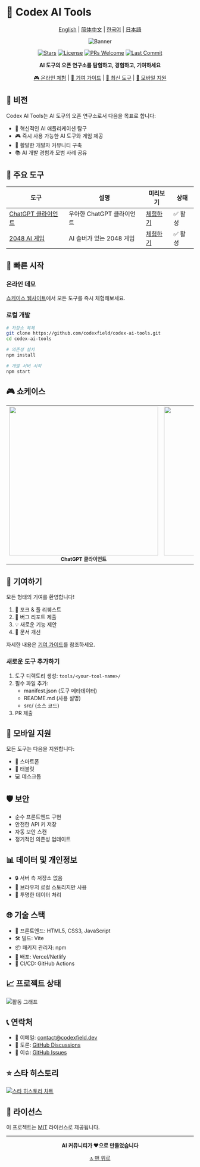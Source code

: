 # 🚀 Codex AI Tools

<div align="center">

[English](README.md) | [简体中文](README.zh-CN.md) | [한국어](README.ko.md) | [日本語](README.ja.md)

![Banner](https://via.placeholder.com/800x200/10a37f/ffffff?text=Codex+AI+Tools)

[![Stars](https://img.shields.io/github/stars/codexfield/codex-ai-tools?style=social)](https://github.com/codexfield/codex-ai-tools/stargazers)
[![License](https://img.shields.io/badge/license-MIT-blue.svg)](LICENSE)
[![PRs Welcome](https://img.shields.io/badge/PRs-welcome-brightgreen.svg)](CONTRIBUTING.md)
[![Last Commit](https://img.shields.io/github/last-commit/codexfield/codex-ai-tools)](https://github.com/codexfield/codex-ai-tools/commits/main)

**AI 도구의 오픈 연구소를 탐험하고, 경험하고, 기여하세요**

[🎮 온라인 체험](https://codex-ai-tools.vercel.app) | [📖 기여 가이드](CONTRIBUTING.md) | [🌟 최신 도구](#featured-tools) | [📱 모바일 지원](#mobile-support)

</div>

## 🎯 비전

Codex AI Tools는 AI 도구의 오픈 연구소로서 다음을 목표로 합니다:

- 🔬 혁신적인 AI 애플리케이션 탐구
- 🎮 즉시 사용 가능한 AI 도구와 게임 제공
- 🤝 활발한 개발자 커뮤니티 구축
- 📚 AI 개발 경험과 모범 사례 공유

## 🌟 주요 도구

| 도구 | 설명 | 미리보기 | 상태 |
|------|------|----------|------|
| [ChatGPT 클라이언트](tools/chat-gpt) | 우아한 ChatGPT 클라이언트 | [체험하기](https://codex-ai-tools.vercel.app/chat-gpt) | ✅ 활성 |
| [2048 AI 게임](tools/game-2048) | AI 솔버가 있는 2048 게임 | [체험하기](https://codex-ai-tools.vercel.app/game-2048) | ✅ 활성 |

## 🚀 빠른 시작

### 온라인 데모

[쇼케이스 웹사이트](https://codex-ai-tools.vercel.app)에서 모든 도구를 즉시 체험해보세요.

### 로컬 개발

```bash
# 저장소 복제
git clone https://github.com/codexfield/codex-ai-tools.git
cd codex-ai-tools

# 의존성 설치
npm install

# 개발 서버 시작
npm start
```

## 🎮 쇼케이스

<div align="center">
<table>
<tr>
<td align="center">
    <img src="docs/images/chat-preview.png" width="400px"/><br />
    <sub><b>ChatGPT 클라이언트</b></sub>
</td>
<td align="center">
    <img src="docs/images/2048-preview.png" width="400px"/><br />
    <sub><b>2048 AI 게임</b></sub>
</td>
</tr>
</table>
</div>

## 🤝 기여하기

모든 형태의 기여를 환영합니다!

1. 🔄 포크 & 풀 리퀘스트
2. 🐛 버그 리포트 제출
3. 💡 새로운 기능 제안
4. 📖 문서 개선

자세한 내용은 [기여 가이드](CONTRIBUTING.md)를 참조하세요.

### 새로운 도구 추가하기

1. 도구 디렉토리 생성: `tools/<your-tool-name>/`
2. 필수 파일 추가:
   - manifest.json (도구 메타데이터)
   - README.md (사용 설명)
   - src/ (소스 코드)
3. PR 제출

## 📱 모바일 지원

모든 도구는 다음을 지원합니다:
- 📱 스마트폰
- 📱 태블릿
- 💻 데스크톱

## 🛡️ 보안

- 순수 프론트엔드 구현
- 안전한 API 키 저장
- 자동 보안 스캔
- 정기적인 의존성 업데이트

## 📊 데이터 및 개인정보

- 🔒 서버 측 저장소 없음
- 💾 브라우저 로컬 스토리지만 사용
- 🤝 투명한 데이터 처리

## 🌐 기술 스택

- 🎨 프론트엔드: HTML5, CSS3, JavaScript
- 🛠️ 빌드: Vite
- 📦 패키지 관리자: npm
- 🚀 배포: Vercel/Netlify
- 🔄 CI/CD: GitHub Actions

## 📈 프로젝트 상태

![활동 그래프](https://activity-graph.herokuapp.com/graph?username=codexfield&theme=minimal)

## 📞 연락처

- 📧 이메일: [contact@codexfield.dev](mailto:contact@codexfield.dev)
- 💬 토론: [GitHub Discussions](https://github.com/codexfield/codex-ai-tools/discussions)
- 🐛 이슈: [GitHub Issues](https://github.com/codexfield/codex-ai-tools/issues)

## ⭐ 스타 히스토리

[![스타 히스토리 차트](https://api.star-history.com/svg?repos=codexfield/codex-ai-tools&type=Date)](https://star-history.com/#codexfield/codex-ai-tools&Date)

## 📜 라이선스

이 프로젝트는 [MIT](LICENSE) 라이선스로 제공됩니다.

---

<div align="center">

**AI 커뮤니티가 ❤️으로 만들었습니다**

[🔝 맨 위로](#-codex-ai-tools)

</div>